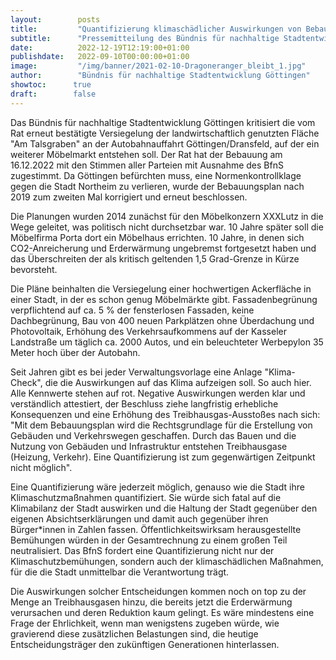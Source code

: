 ```yaml
---
layout:        posts
title:         "Quantifizierung klimaschädlicher Auswirkungen von Bebauungsplänen"
subtitle:      "Pressemitteilung des Bündnis für nachhaltige Stadtentwicklung"
date:          2022-12-19T12:19:00+01:00
publishdate:   2022-09-10T00:00:00+01:00
image:         "/img/banner/2021-02-10-Dragoneranger_bleibt_1.jpg"
author:        "Bündnis für nachhaltige Stadtentwicklung Göttingen"
showtoc:      true
draft:        false
---
```


Das Bündnis für nachhaltige Stadtentwicklung Göttingen kritisiert die vom Rat erneut bestätigte Versiegelung der landwirtschaftlich genutzten Fläche "Am Talsgraben" an der Autobahnauffahrt Göttingen/Dransfeld, auf der ein weiterer Möbelmarkt entstehen soll. Der Rat hat der Bebauung am 16.12.2022 mit den Stimmen aller Parteien mit Ausnahme des BfnS zugestimmt. Da Göttingen befürchten muss, eine Normenkontrollklage gegen die Stadt Northeim zu verlieren, wurde der Bebauungsplan nach 2019 zum zweiten Mal korrigiert und erneut beschlossen.

Die Planungen wurden 2014 zunächst für den Möbelkonzern XXXLutz in die Wege geleitet, was politisch nicht durchsetzbar war. 10 Jahre später soll die Möbelfirma Porta dort ein Möbelhaus errichten. 10 Jahre, in denen sich CO2-Anreicherung und Erderwärmung ungebremst fortgesetzt haben und das Überschreiten der als kritisch geltenden 1,5 Grad-Grenze in Kürze bevorsteht. 

Die Pläne beinhalten die Versiegelung einer hochwertigen Ackerfläche in einer Stadt, in der es schon genug Möbelmärkte gibt. Fassadenbegrünung verpflichtend auf ca. 5 % der fensterlosen Fassaden, keine Dachbegrünung, Bau von 400 neuen Parkplätzen ohne Überdachung und Photovoltaik, Erhöhung des Verkehrsaufkommens auf der Kasseler Landstraße um täglich ca. 2000 Autos, und ein beleuchteter Werbepylon 35 Meter hoch über der Autobahn. 

Seit Jahren gibt es bei jeder Verwaltungsvorlage eine Anlage "Klima-Check", die die Auswirkungen auf das Klima aufzeigen soll. So auch hier. Alle Kennwerte stehen auf rot. Negative Auswirkungen werden klar und verständlich attestiert, der Beschluss ziehe langfristig erhebliche Konsequenzen und eine Erhöhung des Treibhausgas-Ausstoßes nach sich: "Mit dem Bebauungsplan wird die Rechtsgrundlage für die Erstellung von Gebäuden und Verkehrswegen geschaffen. Durch das Bauen und die Nutzung von Gebäuden und Infrastruktur entstehen Treibhausgase (Heizung, Verkehr). Eine Quantifizierung ist zum gegenwärtigen Zeitpunkt nicht möglich".

Eine Quantifizierung wäre jederzeit möglich, genauso wie die Stadt ihre Klimaschutzmaßnahmen quantifiziert. Sie würde sich fatal auf die Klimabilanz der Stadt auswirken und die Haltung der Stadt gegenüber den eigenen Absichtserklärungen und damit auch gegenüber ihren Bürger*innen in Zahlen fassen. Öffentlichkeitswirksam herausgestellte Bemühungen würden in der Gesamtrechnung zu einem großen Teil neutralisiert.
Das BfnS fordert eine Quantifizierung nicht nur der Klimaschutzbemühungen, sondern auch der klimaschädlichen Maßnahmen, für die die Stadt unmittelbar die Verantwortung trägt. 

Die Auswirkungen solcher Entscheidungen kommen noch on top zu der Menge an Treibhausgasen hinzu, die bereits jetzt die Erderwärmung verursachen und deren Reduktion kaum gelingt. Es wäre mindestens eine Frage der Ehrlichkeit, wenn man wenigstens zugeben würde, wie gravierend diese zusätzlichen Belastungen sind, die heutige Entscheidungsträger den zukünftigen Generationen hinterlassen. 

